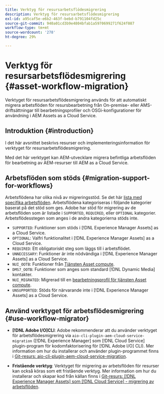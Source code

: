 ```yaml
---
title: Verktyg för resursarbetsflödesmigrering
description: Verktyg för resursarbetsflödesmigrering
exl-id: a95caf5e-e6b2-463f-bebd-b791104fd25c
source-git-commit: 940a01cd3b9e4804bfab1a5970699271f624f087
workflow-type: tm+mt
source-wordcount: '278'
ht-degree: 29%

---
```


# Verktyg för resursarbetsflödesmigrering {#asset-workflow-migration}

Verktyget för resursarbetsflödesmigrering används för att automatiskt migrera arbetsflöden för resursbearbetning från On-premise- eller AMS-driftsättningar till bearbetningsprofiler och OSGi-konfigurationer för användning i AEM Assets as a Cloud Service.

## Introduktion {#introduction}

I det här avsnittet beskrivs resurser och implementeringsinformation för verktyget för resursarbetsflödesmigrering.

Med det här verktyget kan AEM-utvecklare migrera befintliga arbetsflöden för bearbetning av AEM-resurser till AEM as a Cloud Service.

## Arbetsflöden som stöds {#migration-support-for-workflows}

Arbetsflödena har olika nivå av migreringsstöd. Se det här [lista med specifika arbetsflöden](https://github.com/adobe/aem-cloud-migration/blob/master/src/main/resources/workflowSteps.properties). Arbetsflödena kategoriseras i följande kategorier baserat på det stöd som ges. Adobe har stöd för migrering av de arbetsflöden som är listade i `SUPPORTED`, `REQUIRED`, eller `OPTIONAL` kategorier. Arbetsflödesstegen som anges i de andra kategorierna stöds inte.

* `SUPPORTED`: Funktioner som stöds i [!DNL Experience Manager Assets] as a Cloud Service.
* `OPTIONAL`: Valfri funktionalitet i [!DNL Experience Manager Assets] as a Cloud Service.
* `REQUIRED`: Ett obligatoriskt steg som läggs till i arbetsflödet.
* `UNNECESSARY`: Funktioner är inte nödvändiga i [!DNL Experience Manager Assets] as a Cloud Service.
* `NUI_OOTB`: Funktioner från [Tjänsten Asset compute](/help/assets/asset-microservices-configure-and-use.md).
* `DMS7_OOTB`: Funktioner som anges som standard [!DNL Dynamic Media] kontakter.
* `NUI_MIGRATED`: Migrerad till en [bearbetningsprofil för tjänsten Asset compute](/help/assets/asset-microservices-configure-and-use.md).
* `UNSUPPORTED`: Stöds för närvarande inte i [!DNL Experience Manager Assets] as a Cloud Service.

## Använd verktyget för arbetsflödesmigrering {#use-workflow-migrator}

* **[!DNL Adobe I/O]CLI**: Adobe rekommenderar att du använder verktyget för arbetsflödesmigrering via `aio-cli-plugin-aem-cloud-service-migration` ([!DNL Experience Manager] som [!DNL Cloud Service] plugin-program för kodomfaktorisering för [!DNL Adobe I/O] CLI). Mer information om hur du installerar och använder plugin-programmet finns i [Git-resurs: aio-cli-plugin-aem-cloud-service-migration](https://github.com/adobe/aio-cli-plugin-aem-cloud-service-migration#introduction).

* **Fristående verktyg**: Verktyget för migrering av arbetsflöden för resurser kan också köras som ett fristående verktyg. Mer information om hur du installerar och skapar kod från källan finns i [Git-resurs: [!DNL Experience Manager Assets] som [!DNL Cloud Service] - migrering av arbetsflöden](https://github.com/adobe/aem-cloud-migration).
